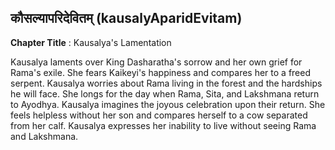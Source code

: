 ## कौसल्यापरिदेवितम् (kausalyAparidEvitam)
**Chapter Title** : Kausalya's Lamentation

Kausalya laments over King Dasharatha's sorrow and her own grief for Rama's exile. She fears Kaikeyi's happiness and compares her to a freed serpent. Kausalya worries about Rama living in the forest and the hardships he will face. She longs for the day when Rama, Sita, and Lakshmana return to Ayodhya. Kausalya imagines the joyous celebration upon their return. She feels helpless without her son and compares herself to a cow separated from her calf. Kausalya expresses her inability to live without seeing Rama and Lakshmana.